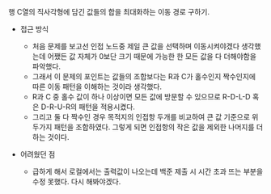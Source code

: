 행 C열의 직사각형에 담긴 값들의 합을 최대화하는 이동 경로 구하기. 
  
* 접근 방식
  - 처음 문제를 보고선 인접 노드중 제일 큰 값을 선택하며 이동시켜야겠다 생각했는데 어쨌든 값 자체가 0보단 크기 때문에 가능한 한 모든 값을 다 더해야함을 파악했다.
  - 그래서 이 문제의 포인트는 값들의 조합보다는 R과 C가 홀수인지 짝수인지에 따른 이동 패턴을 이해하는 것이라 생각했다.
  - R과 C 중 홀수 값이 하나 이상이면 모든 값에 방문할 수 있으므로 R-D-L-D 혹은 D-R-U-R의 패턴을 적용시켰다.
  - 그리고 둘 다 짝수인 경우 목적지의 인접항 두개를 비교하여 큰 값 기준으로 위 두가지 패턴을 조합하였다. 그렇게 되면 인접항의 작은 값을 제외한 나머지를 더하는 것이다. 
  
  
* 어려웠던 점
  - 급하게 해서 로컬에서는 출력값이 나오는데 백준 제출 시 시간 초과 뜨는 부분을 수정 못했다. 다시 해봐야겠다.    
  
    

